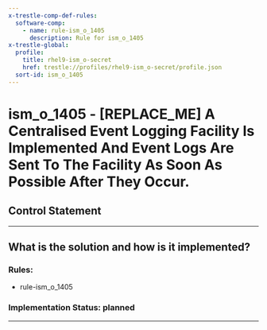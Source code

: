 ```yaml
---
x-trestle-comp-def-rules:
  software-comp:
    - name: rule-ism_o_1405
      description: Rule for ism_o_1405
x-trestle-global:
  profile:
    title: rhel9-ism_o-secret
    href: trestle://profiles/rhel9-ism_o-secret/profile.json
  sort-id: ism_o_1405
---
```


# ism_o_1405 - \[REPLACE_ME\] A Centralised Event Logging Facility Is Implemented And Event Logs Are Sent To The Facility As Soon As Possible After They Occur.

## Control Statement

______________________________________________________________________

## What is the solution and how is it implemented?

<!-- For implementation status enter one of: implemented, partial, planned, alternative, not-applicable -->

<!-- Note that the list of rules under ### Rules: is read-only and changes will not be captured after assembly to JSON -->

<!-- Add control implementation description here for control: ism_o_1405 -->

### Rules:

  - rule-ism_o_1405

### Implementation Status: planned

______________________________________________________________________

